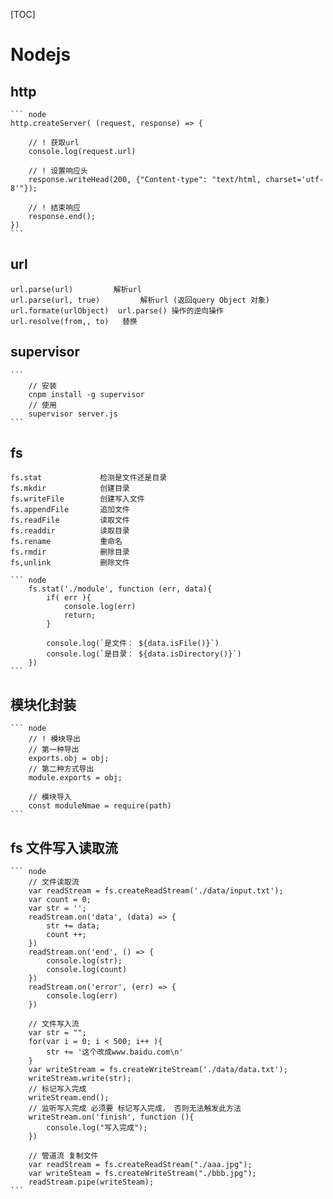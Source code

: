 [TOC]

# Nodejs

## http

    ``` node
    http.createServer( (request, response) => {

        // ! 获取url
        console.log(request.url)

        // ! 设置响应头
        response.writeHead(200, {"Content-type": "text/html, charset='utf-8'"});

        // ! 结束响应
        response.end();
    })
    ```

## url

    url.parse(url)         解析url
    url.parse(url, true)         解析url (返回query Object 对象)
    url.formate(urlObject)  url.parse() 操作的逆向操作
    url.resolve(from,, to)   替换

## supervisor

    ```
        // 安装
        cnpm install -g supervisor
        // 使用
        supervisor server.js
    ```

## fs

    fs.stat             检测是文件还是目录
    fs.mkdir            创建目录
    fs.writeFile        创建写入文件
    fs.appendFile       追加文件
    fs.readFile         读取文件
    fs.readdir          读取目录
    fs.rename           重命名
    fs.rmdir            删除目录
    fs,unlink           删除文件

    ``` node
        fs.stat('./module', function (err, data){
            if( err ){
                console.log(err)
                return;
            }

            console.log(`是文件： ${data.isFile()}`)
            console.log(`是目录： ${data.isDirectory()}`)
        })
    ```

## 模块化封装

    ``` node
        // ! 模块导出
        // 第一种导出
        exports.obj = obj;
        // 第二种方式导出
        module.exports = obj;

        // 模块导入
        const moduleNmae = require(path)
    ```

## fs 文件写入读取流

    ``` node
        // 文件读取流
        var readStream = fs.createReadStream('./data/input.txt');
        var count = 0;
        var str = '';
        readStream.on('data', (data) => {
            str += data;
            count ++;
        })
        readStream.on('end', () => {
            console.log(str);
            console.log(count)
        })
        readStream.on('error', (err) => {
            console.log(err)
        })

        // 文件写入流
        var str = "";
        for(var i = 0; i < 500; i++ ){
            str += '这个改成www.baidu.com\n'
        }
        var writeStream = fs.createWriteStream('./data/data.txt');
        writeStream.write(str);
        // 标记写入完成
        writeStream.end();
        // 监听写入完成 必须要 标记写入完成， 否则无法触发此方法
        writeStream.on('finish', function (){
            console.log("写入完成");
        })

        // 管道流 复制文件
        var readStream = fs.createReadStream("./aaa.jpg");
        var writeSteam = fs.createWriteStream("./bbb.jpg");
        readStream.pipe(writeSteam);
    ```